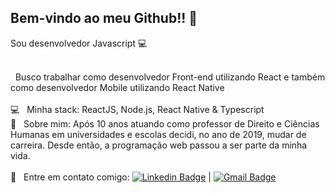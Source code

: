 ## Bem-vindo ao meu Github!! 👋
Sou desenvolvedor Javascript :computer:

<br/> &nbsp; Busco trabalhar como desenvolvedor Front-end utilizando React e também como desenvolvedor Mobile utilizando React Native  
<br/> :computer: &nbsp; Minha stack: ReactJS, Node.js, React Native & Typescript
<br/> 💬  &nbsp; Sobre mim: Após 10 anos atuando como professor de Direito e Ciências Humanas em universidades e escolas decidi, no ano de 2019, mudar de carreira. Desde então, a programação web passou a ser parte da minha vida.
<br/>
<br/> :email: &nbsp; Entre em contato comigo: [![Linkedin Badge](https://img.shields.io/badge/-MarceloVasques-blue?style=flat-square&logo=Linkedin&logoColor=white&link=https://www.linkedin.com/in/marcelovqvd/)](https://www.linkedin.com/in/marcelovqvd/) 
| 
[![Gmail Badge](https://img.shields.io/badge/-marcelovqvd@gmail.com-c14438?style=flat-square&logo=Gmail&logoColor=white&link=mailto:marcelovqvd@gmail.com)](mailto:marcelovqvd@gmail.com)
